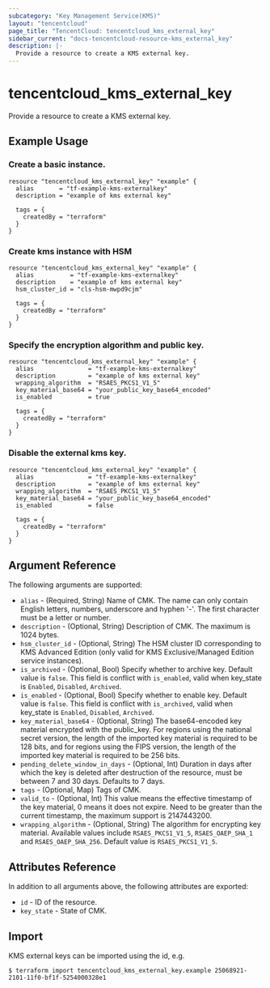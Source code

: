 ```yaml
---
subcategory: "Key Management Service(KMS)"
layout: "tencentcloud"
page_title: "TencentCloud: tencentcloud_kms_external_key"
sidebar_current: "docs-tencentcloud-resource-kms_external_key"
description: |-
  Provide a resource to create a KMS external key.
---
```


# tencentcloud_kms_external_key

Provide a resource to create a KMS external key.

## Example Usage

### Create a basic instance.

```hcl
resource "tencentcloud_kms_external_key" "example" {
  alias       = "tf-example-kms-externalkey"
  description = "example of kms external key"

  tags = {
    createdBy = "terraform"
  }
}
```

### Create kms instance with HSM

```hcl
resource "tencentcloud_kms_external_key" "example" {
  alias          = "tf-example-kms-externalkey"
  description    = "example of kms external key"
  hsm_cluster_id = "cls-hsm-mwpd9cjm"

  tags = {
    createdBy = "terraform"
  }
}
```

### Specify the encryption algorithm and public key.

```hcl
resource "tencentcloud_kms_external_key" "example" {
  alias               = "tf-example-kms-externalkey"
  description         = "example of kms external key"
  wrapping_algorithm  = "RSAES_PKCS1_V1_5"
  key_material_base64 = "your_public_key_base64_encoded"
  is_enabled          = true

  tags = {
    createdBy = "terraform"
  }
}
```

### Disable the external kms key.

```hcl
resource "tencentcloud_kms_external_key" "example" {
  alias               = "tf-example-kms-externalkey"
  description         = "example of kms external key"
  wrapping_algorithm  = "RSAES_PKCS1_V1_5"
  key_material_base64 = "your_public_key_base64_encoded"
  is_enabled          = false

  tags = {
    createdBy = "terraform"
  }
}
```

## Argument Reference

The following arguments are supported:

* `alias` - (Required, String) Name of CMK. The name can only contain English letters, numbers, underscore and hyphen '-'. The first character must be a letter or number.
* `description` - (Optional, String) Description of CMK. The maximum is 1024 bytes.
* `hsm_cluster_id` - (Optional, String) The HSM cluster ID corresponding to KMS Advanced Edition (only valid for KMS Exclusive/Managed Edition service instances).
* `is_archived` - (Optional, Bool) Specify whether to archive key. Default value is `false`. This field is conflict with `is_enabled`, valid when key_state is `Enabled`, `Disabled`, `Archived`.
* `is_enabled` - (Optional, Bool) Specify whether to enable key. Default value is `false`. This field is conflict with `is_archived`, valid when key_state is `Enabled`, `Disabled`, `Archived`.
* `key_material_base64` - (Optional, String) The base64-encoded key material encrypted with the public_key. For regions using the national secret version, the length of the imported key material is required to be 128 bits, and for regions using the FIPS version, the length of the imported key material is required to be 256 bits.
* `pending_delete_window_in_days` - (Optional, Int) Duration in days after which the key is deleted after destruction of the resource, must be between 7 and 30 days. Defaults to 7 days.
* `tags` - (Optional, Map) Tags of CMK.
* `valid_to` - (Optional, Int) This value means the effective timestamp of the key material, 0 means it does not expire. Need to be greater than the current timestamp, the maximum support is 2147443200.
* `wrapping_algorithm` - (Optional, String) The algorithm for encrypting key material. Available values include `RSAES_PKCS1_V1_5`, `RSAES_OAEP_SHA_1` and `RSAES_OAEP_SHA_256`. Default value is `RSAES_PKCS1_V1_5`.

## Attributes Reference

In addition to all arguments above, the following attributes are exported:

* `id` - ID of the resource.
* `key_state` - State of CMK.


## Import

KMS external keys can be imported using the id, e.g.

```
$ terraform import tencentcloud_kms_external_key.example 25068921-2101-11f0-bf1f-5254000328e1
```

